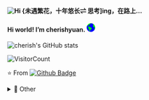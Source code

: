 <h4>
  <img src="https://emojis.slackmojis.com/emojis/images/1588866973/8934/hellokittydance.gif?1588866973" alt="Hi" width="42" />
  {未遇繁花，十年悠长⇌ 思考]ing，在路上...
</h4>

#### Hi world! I’m cherishyuan. <img src="https://github.com/XuYuQuan0713/Picture/blob/main/Earth.gif" width="20px">

![cherish's GitHub stats](https://github-readme-stats.vercel.app/api?username=cherishyuan&theme=merko&&show_icons=true)

![VisitorCount](https://profile-counter.glitch.me/cherishyuan/count.svg)

⭐️ From [![Github Badge](https://img.shields.io/badge/-Github-232323?style=flat-square&logo=Github&logoColor=white&link=https://github.com/cherishyuan)](https://github.com/cherishyuan)

<details>

<summary>💖 Other</summary>

<img alt="huaizhi stats" width="360" src="https://github-readme-stats.vercel.app/api?username=cherishyuan&show_icons=true&bg_color=320,323031,84a59d&icon_color=b0c4b1&title_color=eec170&text_color=a2a392&include_all_commits=true"><br>

<!-- <a href="https://github.com/lencx/z/discussions/2"><img alt="浮之静" width="480" src="https://user-images.githubusercontent.com/16164244/119298318-607bbf80-bc8f-11eb-98da-e8277efe3249.png"></a> -->

</details>
